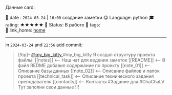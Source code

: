Данные card: 

 📆 date : `2024-03-24` | `16:00` создание заметки 
 😋 Language: python
 🎓 rating: ★★★★★
 🍂 Status: В работе
 📌 tags:  
  🔗 link_home: [home](../README.md)

<hr>

 in `2024-03-24` and `22:56` add commit:
> [!tip]- [@my_big_kitty ](https://t.me/my_big_kitty) 
> #my_big_kitty
> Я создал структуру проекта файлы:
   [[notes]] <-- Наш чат для ведения заметок
   [[README]] <-- В файл REDME добавил содержание по  проекту
   [[note_01]] <-- Описание базы данных
   [[note_02]] <-- Описание файлов и папок проекта
   [[technical_task]] <-- Описание технического задания преподавателя
   [[contacts]] <-- Контакты
   > #Задание для #ChaChaLV Тут заполни свои данные !!!
   
   


